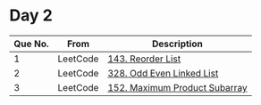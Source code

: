 # Day 2

| Que No. | From | Description |
| --- | --- | --- |
| 1 | LeetCode | [143. Reorder List](https://leetcode.com/problems/reorder-list/) |
| 2 | LeetCode | [328. Odd Even Linked List](https://leetcode.com/problems/odd-even-linked-list/) |
| 3 | LeetCode | [152. Maximum Product Subarray](https://leetcode.com/problems/maximum-product-subarray/) |
